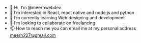 - 👋 Hi, I’m @meerhwebdev
- 👀 I’m interested in React, react native and node js and python
- 🌱 I’m currently learning Web designing and development 
- 💞️ I’m looking to collaborate on freelancing 
- 📫 How to reach me you can email me at my personal address meerh227@gmail.com 

<!---
meerhwebdev/meerhwebdev is a ✨ special ✨ repository because its `README.md` (this file) appears on your GitHub profile.
You can click the Preview link to take a look at your changes.
--->
